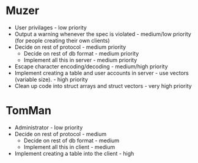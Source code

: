 # Muzer #

  * User privilages - low priority
  * Output a warning whenever the spec is violated - medium/low priority (for people creating their own clients)
  * Decide on rest of protocol - medium priority
    * Decide on rest of db format - medium priority
    * Implement all this in server - medium priority
  * Escape character encoding/decoding - medium/high priority
  * Implement creating a table and user accounts in server - use vectors (variable size). - high priority
  * Clean up code into struct arrays and struct vectors - very high priority

# TomMan #

  * Administrator - low priority
  * Decide on rest of protocol - medium
    * Decide on rest of db format - medium
    * Implement all this in client - medium
  * Implement creating a table into the client - high